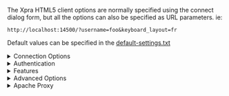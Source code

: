 The Xpra HTML5 client options are normally specified using the connect dialog form,
but all the options can also be specified as URL parameters. ie:
```
http://localhost:14500/?username=foo&keyboard_layout=fr
```
Default values can be specified in the [default-settings.txt](../html5/default-settings.txt)

<details>
  <summary>Connection Options</summary>

|Parameter Name|Purpose|Default Value|
|--------------|-------|-------------|
|`server`      |Hostname or IP address of the xpra server to connect to|`*1`|
|`port`        |Port number of the xpra server|`*1`|
|`username`    |Authentication with the server|
|`password`    |Authentication with the server|
|`ssl`         |Enable SSL connection to the xpra server|`*1`|
|`insecure`	   |Allow sending of passwords over unencrypted connections|No|
|`path`        |The WebSocket path to connect to (usually not needed)|`*1`|
|`display`     |The display to connect to (for proxy servers)| |
|`encryption`  |To enable encryption, specify `AES-CBC`, `AES-CTR` or `AES-CFB` (see [#94](https://github.com/Xpra-org/xpra-html5/issues/94))|
|`key`         |The `AES` encryption key to use|
|`sharing`     |Allow other clients to connect to the same session|No|
|`steal`       |Take over the session and disconnect any existing client(s)|Yes|
|`reconnect`   |Automatically reconnect when the connection drops|Yes|
|`bandwidth_limit` |Bandwidth budget in bits per second|`0` (no limit)|
|`override_width`|The desired width of client desktop, pixels|width of browser window|

`*1` the default values for the server host, port and SSL status will mirror that of the connection
which was used to load the HTMl5 client (as found in the browser's URL bar), and those values don't usually need to be modified.
</details>

<details>
  <summary>Authentication</summary>

Some browsers have security features which may remove the `password`
from the URL parameters.\
This can be worked around by:
* using a secure `https` connection.
* using Javascript to keep the password value client side in
the browser's [`sessionStorage`](https://developer.mozilla.org/en-US/docs/Web/API/Window/sessionStorage) area,
just like the default connect page does.

If the authentication module used by the xpra server supports it,
authentication is done using [HMAC](https://en.wikipedia.org/wiki/HMAC) with a strong
hash function (`SHA256` or better) which means that the actual password is never sent
to the xpra server.\
By default the HTML5 client will refuse to send passwords over remote unencrypted connections.
</details>

<details>
  <summary>Features</summary>

|Parameter Name|Purpose|Default Value|
|--------------|-------|-------------|
|`keyboard`    |Enable keyboard input|Enabled unless the client does not have a mouse pointer device|
|`keyboard_layout`|The keyboard layout the client will be using|`us`|
|`clipboard`   |Enable clipboard sharing|Yes|
|`printing`    |Enable printer forwarding|Yes|
|`file_transfer`|Enable file-transfers|Yes|
|`swap_keys`   |Swap Command and Control keys|Yes on MacOS|
|`scroll_reverse_x` |Reverse X axis of the mouse pointer|No|
|`floating_menu` |Show a floating menu|Yes|
|`toolbar_position` |Default position of the toolbar (ie: `top`, `top-right`)|`top-left`|
|`autohide`    |Hide most of the toolbar until the pointer hovers over it|No|
|`sound`       |Forward audio from the server ("speaker output")|Yes|
|`video`       |Allow the use of software video decoding|Yes on 64-bit clients|
</details>

<details>
  <summary>Advanced Options</summary>

|Parameter Name|Purpose|Default Value|
|--------------|-------|-------------|
|`audio_codec` |Which audio format to use|_detected_|
|`encoding`    |Which picture encoding to use (ie: `png`, `jpeg`, `webp`, etc)|`auto`|
|`remote_logging`|Send important events to the server|Yes|
|`action`      |Connection mode (ie: `start`, `shadow`)|`connect`|
|`shadow_display`|The display to shadow if `action=shadow`|
|`submit`      |Show diagnostics when disconnecting|Yes|
|`start`       |Request the server to run this command after connecting|
|`exit_with_children` |If starting a new session, terminate it when the last start command exits|No|
|`exit_with_client`|If starting a new session, terminate it when the connection is closed|No|
</details>

<details>
  <summary>Apache Proxy</summary>

  To use the Xpra html5 client and connect to the xpra server via an Apache web proxy, you must use [mod_proxy](https://httpd.apache.org/docs/2.4/mod/mod_proxy.html).

  ie: start an xpra server listening on a TCP port, ie:
```shell
xpra start :100 --start-child=xterm --bind-tcp=0.0.0.0:14500
```
And add the following configuration to your apache web server:
```
<Location "/xpra">

  RewriteEngine on
  RewriteCond %{HTTP:UPGRADE} ^WebSocket$ [NC]
  RewriteCond %{HTTP:CONNECTION} ^Upgrade$ [NC]
  RewriteRule .* ws://localhost:14500/%{REQUEST_URI} [P]

  ProxyPass ws://localhost:14500
  ProxyPassReverse ws://localhost:14500

  ProxyPass http://localhost:14500
  ProxyPassReverse http://localhost:14500
</Location>
```
Make sure to reload the server to update the configuration.

If you are not using the default connect dialog page, you may need to override the `path` option.
</details>
